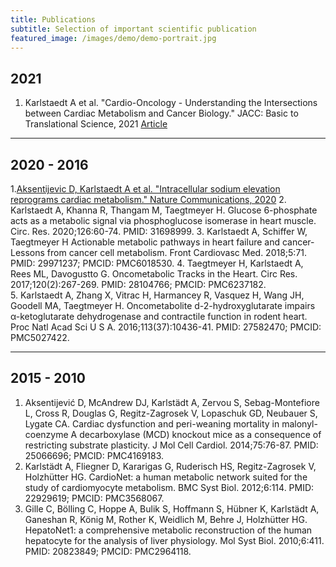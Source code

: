 ```yaml
---
title: Publications
subtitle: Selection of important scientific publication
featured_image: /images/demo/demo-portrait.jpg
---
```


## 2021
1. Karlstaedt A et al. "Cardio-Oncology - Understanding the Intersections between Cardiac Metabolism and Cancer Biology." JACC: Basic to Translational Science, 2021 [Article]()

---
## 2020 - 2016
1.[Aksentijevic D, Karlstaedt A et al. "Intracellular sodium elevation reprograms cardiac metabolism." Nature Communications, 2020](https://doi.org10.1038/s41467-020-18160-x)
2. Karlstaedt A, Khanna R, Thangam M, Taegtmeyer H. Glucose 6-phosphate acts as a metabolic signal via phosphoglucose isomerase in heart muscle. Circ. Res. 2020;126:60-74. PMID: 31698999.
3. Karlstaedt A, Schiffer W, Taegtmeyer H Actionable metabolic pathways in heart failure and cancer-Lessons from cancer cell metabolism. Front Cardiovasc Med. 2018;5:71. PMID: 29971237; PMCID: PMC6018530.
4. Taegtmeyer H, Karlstaedt A, Rees ML, Davogustto G. Oncometabolic Tracks in the Heart. Circ Res. 2017;120(2):267-269. PMID: 28104766; PMCID: PMC6237182.  
5. Karlstaedt A, Zhang X, Vitrac H, Harmancey R, Vasquez H, Wang JH, Goodell MA, Taegtmeyer H. Oncometabolite d-2-hydroxyglutarate impairs α-ketoglutarate dehydrogenase and contractile function in rodent heart. Proc Natl Acad Sci U S A. 2016;113(37):10436-41. PMID: 27582470; PMCID: PMC5027422. 

---
## 2015 - 2010
1. Aksentijević D, McAndrew DJ, Karlstädt A, Zervou S, Sebag-Montefiore L, Cross R, Douglas G, Regitz-Zagrosek V, Lopaschuk GD, Neubauer S, Lygate CA. Cardiac dysfunction and peri-weaning mortality in malonyl-coenzyme A decarboxylase (MCD) knockout mice as a consequence of restricting substrate plasticity. J Mol Cell Cardiol. 2014;75:76-87. PMID: 25066696; PMCID: PMC4169183.
2. Karlstädt A, Fliegner D, Kararigas G, Ruderisch HS, Regitz-Zagrosek V, Holzhütter HG. CardioNet: a human metabolic network suited for the study of cardiomyocyte metabolism. BMC Syst Biol. 2012;6:114. PMID: 22929619; PMCID: PMC3568067.
3. Gille C, Bölling C, Hoppe A, Bulik S, Hoffmann S, Hübner K, Karlstädt A, Ganeshan R, König M, Rother K, Weidlich M, Behre J, Holzhütter HG. HepatoNet1: a comprehensive metabolic reconstruction of the human hepatocyte for the analysis of liver physiology. Mol Syst Biol. 2010;6:411. PMID: 20823849; PMCID: PMC2964118.


